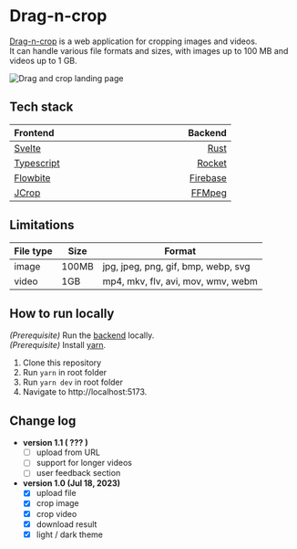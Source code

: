 # Drag-n-crop

[Drag-n-crop](https://drag-n-crop.web.app) is a web application for cropping images and videos.
<br />
It can handle various file formats and sizes, with images up to 100 MB and videos up to 1 GB.

![Drag and crop landing page](https://i.imgur.com/FMiiPss.png)

## Tech stack

| Frontend &nbsp;&nbsp;&nbsp;&nbsp;&nbsp;&nbsp;&nbsp;&nbsp;&nbsp;&nbsp;&nbsp;&nbsp;&nbsp;&nbsp;&nbsp;&nbsp;&nbsp;&nbsp;&nbsp;&nbsp;&nbsp;&nbsp;&nbsp;&nbsp; | &nbsp; &nbsp;&nbsp;&nbsp;&nbsp;&nbsp;&nbsp;&nbsp;&nbsp;&nbsp;&nbsp;&nbsp;&nbsp;&nbsp;&nbsp;&nbsp;&nbsp;&nbsp;&nbsp;&nbsp;&nbsp;&nbsp;&nbsp;&nbsp;&nbsp;Backend |
| :-------------------------------------------------------------------------------------------------------------------------------------------------------- | -------------------------------------------------------------------------------------------------------------------------------------------------------------: |
| [Svelte](https://svelte.dev)                 |       [Rust](https://www.rust-lang.org) |
| [Typescript](https://www.typescriptlang.org) |             [Rocket](https://rocket.rs) |
| [Flowbite](https://flowbite-svelte.com)      | [Firebase](https://firebase.google.com) |
| [JCrop](https://jcrop.com)                   |        [FFMpeg](https://www.ffmpeg.org) |

## Limitations
| File type | Size  | Format                              |
| --------- | ----- | ----------------------------------- |
| image     | 100MB | jpg, jpeg, png, gif, bmp, webp, svg |
| video     | 1GB   | mp4, mkv, flv, avi, mov, wmv, webm  |

## How to run locally
*(Prerequisite)* Run the [backend](https://github.com/DoubleDebug/drag-n-crop-be) locally.
<br />
*(Prerequisite)* Install [yarn](https://classic.yarnpkg.com/lang/en/docs/install/#windows-stable).
1. Clone this repository
2. Run `yarn` in root folder
3. Run `yarn dev` in root folder
4. Navigate to http://localhost:5173.

## Change log
- **version 1.1 ( ??? )**
  - [ ] upload from URL
  - [ ] support for longer videos
  - [ ] user feedback section
- **version 1.0 (Jul 18, 2023)**
  - [x] upload file
  - [x] crop image
  - [x] crop video
  - [x] download result
  - [x] light / dark theme

